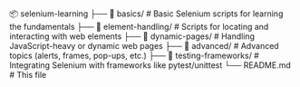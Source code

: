 📦 selenium-learning
├── 📁 basics/               # Basic Selenium scripts for learning the fundamentals
├── 📁 element-handling/     # Scripts for locating and interacting with web elements
├── 📁 dynamic-pages/        # Handling JavaScript-heavy or dynamic web pages
├── 📁 advanced/             # Advanced topics (alerts, frames, pop-ups, etc.)
├── 📁 testing-frameworks/   # Integrating Selenium with frameworks like pytest/unittest
└── README.md                # This file

